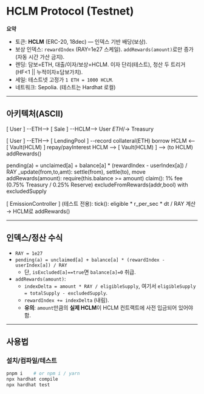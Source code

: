# HCLM Protocol (Testnet)

**요약**  
- 토큰: **HCLM** (ERC-20, 18dec) — 인덱스 기반 배당(보상).  
- 보상 인덱스: `rewardIndex` (RAY=1e27 스케일). `addRewards(amount)`로만 증가(자동 시간 가산 금지).  
- 렌딩: 담보=ETH, 대출/이자/보상=HCLM. 이자 단리(테스트), 청산 두 트리거(HF<1 || 누적이자≥담보가치).  
- 세일: 테스트넷 고정가 `1 ETH = 1000 HCLM`.  
- 네트워크: Sepolia. (테스트는 Hardhat 로컬)

---

## 아키텍처(ASCII)

[ User ] --ETH--> [ Sale ] --HCLM--> User
_ETH_/→ Treasury

[ User ] --ETH--> [ LendingPool ] --record collateral(ETH)
borrow HCLM <-- [ Vault(HCLM) ]
repay/payInterest HCLM --> [ Vault(HCLM) ] --> (to HCLM) addRewards()

pending(a) = unclaimed[a] + balance[a] * (rewardIndex - userIndex[a]) / RAY
_update(from,to,amt): settle(from), settle(to), move
addRewards(amount): require(this.balance >= amount)
claim(): 1% fee (0.75% Treasury / 0.25% Reserve)
excludeFromRewards(addr,bool) with excludedSupply

[ EmissionController ] (테스트 전용):
tick(): eligible * r_per_sec * dt / RAY 계산 → HCLM로 addRewards()


---

## 인덱스/정산 수식

- `RAY = 1e27`  
- `pending(a) = unclaimed[a] + balance[a] * (rewardIndex - userIndex[a]) / RAY`  
  - 단, `isExcluded[a]==true`면 `balance[a]=0` 취급.  
- `addRewards(amount)`:
  - `indexDelta = amount * RAY / eligibleSupply`, 여기서 `eligibleSupply = totalSupply - excludedSupply`.  
  - `rewardIndex += indexDelta` (내림).  
  - **유의**: `amount`만큼의 **실제 HCLM**이 HCLM 컨트랙트에 사전 입금되어 있어야 함.

---

## 사용법

### 설치/컴파일/테스트
```bash
pnpm i    # or npm i / yarn
npx hardhat compile
npx hardhat test